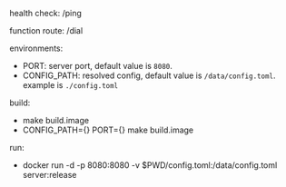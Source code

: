 health check: /ping

function route: /dial

environments:

+ PORT: server port, default value is `8080`.
+ CONFIG_PATH: resolved config, default value is `/data/config.toml`. example is `./config.toml`

build:

+ make build.image
+ CONFIG_PATH={} PORT={} make build.image

run:

+ docker run -d -p 8080:8080 -v $PWD/config.toml:/data/config.toml server:release